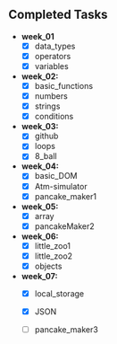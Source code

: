 ## Completed Tasks

- **week_01**
  - [x] data_types
  - [x] operators
  - [x] variables
- **week_02:**
  - [x] basic_functions
  - [x] numbers
  - [x] strings
  - [x] conditions
- **week_03:**
  - [x] github
  - [x] loops
  - [x] 8_ball
- **week_04:**
  - [x] basic_DOM
  - [x] Atm-simulator
  - [x] pancake_maker1
- **week_05:**
  - [x] array
  - [x] pancakeMaker2
- **week_06:**
  - [x] little_zoo1
  - [x] little_zoo2
  - [x] objects
- **week_07:**
  - [x] local_storage
  - [x] JSON
  - [ ] pancake_maker3
 
